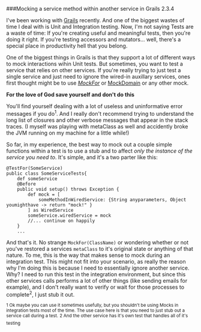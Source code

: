 ###Mocking a service method within another service in Grails 2.3.4

I've been working with [Grails] recently. And one of the biggest wastes of time
I deal with is Unit and Integration testing. Now, I'm not saying Tests are a 
waste of time: If you're creating useful and meaningful tests, then you're doing
it right. If you're testing accessors and mutators... well, there's a special 
place in productivity hell that you belong. 

One of the biggest things in Grails is that they support a lot of different ways
to mock interactions wihin Unit tests. But sometimes, you want to test a service
that relies on other services. If you're really trying to just test a single 
service and just need to ignore the wired-in auxillary services, ones first thought
might be to use _[MockFor]_ or [MockDomain] or any other mock.

**For the love of God save yourself and don't do this**

You'll find yourself dealing with a lot of useless and uninformative error messages
if you do<sup>1</sup>. And I really don't recommend trying to understand the long list of 
closures and other verbose messages that appear in the stack traces. (I myself 
was playing with metaClass as well and accidently broke the JVM running on my 
machine for a little while!)

So far, in my experience, the best way to mock out a couple simple functions 
within a test is to use a stub and to affect _only_ _the_ _instance_ _of_ _the_ 
_service_ _you_ _need_ _to_. It's simple, and it's a two parter like this:

```
@TestFor(SomeService)
public class SomeServiceTests{
    def someService
    @Before
    public void setup() throws Exception {
        def mock = [
        	someMethodInWiredService: {String anyparameters, Object youmighthave -> return "mock!" }
        ] as WiredService
        someService.wiredService = mock
        //... continue on happily
    }
    ...
```

And that's it. No strange `MockFor(ClassName)` or wondering whether or not you've
restored a services `metaClass` to it's original state or anything of that nature.
To me, this is the way that makes sense to mock during an integration test. This
might not fit into your scenario, as really the reason why I'm doing this is 
because I need to essentially ignore another service. Why? I need to run this
test in the integration environment, but since this other services calls performs
a lot of other things (like sending emails for example), and I don't really want
to verify or wait for those processes to complete<sup>2</sup>, I just stub it out.




<sup>1 Ok maybe you can use it sometimes usefully, but you shouldn't be using Mocks in integration tests most of the time. The use case here is that you need to just stub out a service call during a test.</sup>
<sup>2 And the other service has it's own test that handles all of it's testing</sup>

[Grails]:http://grails.org/doc/2.3.4/guide/
[MockFor]:http://groovy.codehaus.org/gapi/groovy/mock/interceptor/MockFor.html
[MockDomain]:http://www.ibm.com/developerworks/library/j-grails10209/